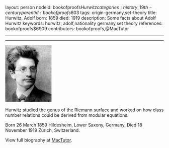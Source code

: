 layout: person
nodeid: bookofproofs$Hurwitz
categories: history,19th-century
parentid: bookofproofs$603
tags: origin-germany,set-theory
title: Hurwitz, Adolf
born: 1859
died: 1919
description: Some facts about Adolf Hurwitz
keywords: hurwitz, adolf,nationality germany,set theory
references: bookofproofs$6909
contributors: bookofproofs,@MacTutor

---


---

![Hurwitz.jpg](https://github.com/bookofproofs/bookofproofs.github.io/blob/main/_sources/_assets/images/portraits/Hurwitz.jpg?raw=true)

Hurwitz studied the genus of the Riemann surface and worked on how class number relations could be derived from modular equations.

Born 26 March 1859 Hildesheim, Lower Saxony, Germany. Died 18 November 1919 Zürich, Switzerland.


View full biography at [MacTutor](https://mathshistory.st-andrews.ac.uk/Biographies/Hurwitz/).